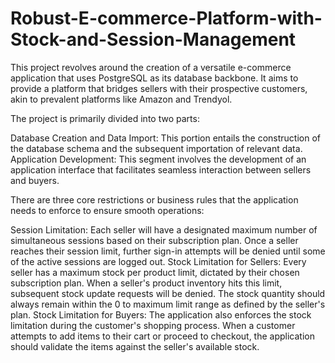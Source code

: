 # Robust-E-commerce-Platform-with-Stock-and-Session-Management
This project revolves around the creation of a versatile e-commerce application that uses PostgreSQL as its database backbone. It aims to provide a platform that bridges sellers with their prospective customers, akin to prevalent platforms like Amazon and Trendyol.

The project is primarily divided into two parts:

Database Creation and Data Import: This portion entails the construction of the database schema and the subsequent importation of relevant data.
Application Development: This segment involves the development of an application interface that facilitates seamless interaction between sellers and buyers.

There are three core restrictions or business rules that the application needs to enforce to ensure smooth operations:

Session Limitation: Each seller will have a designated maximum number of simultaneous sessions based on their subscription plan. Once a seller reaches their session limit, further sign-in attempts will be denied until some of the active sessions are logged out.
Stock Limitation for Sellers: Every seller has a maximum stock per product limit, dictated by their chosen subscription plan. When a seller's product inventory hits this limit, subsequent stock update requests will be denied. The stock quantity should always remain within the 0 to maximum limit range as defined by the seller's plan.
Stock Limitation for Buyers: The application also enforces the stock limitation during the customer's shopping process. When a customer attempts to add items to their cart or proceed to checkout, the application should validate the items against the seller's available stock.
